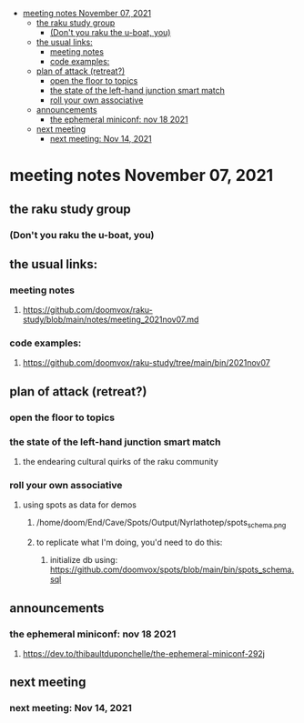 - [meeting notes November 07, 2021](#orgf1954c5)
  - [the raku study group](#org4a3b0c1)
    - [(Don't you raku the u-boat, you)](#org7d8b299)
  - [the usual links:](#org004c43c)
    - [meeting notes](#orgbb2ac7d)
    - [code examples:](#org1a96ee0)
  - [plan of attack (retreat?)](#org113f449)
    - [open the floor to topics](#org3b1d5bf)
    - [the state of the left-hand junction smart match](#org1b730b9)
    - [roll your own associative](#orga0c4516)
  - [announcements](#org39df9d8)
    - [the ephemeral miniconf: nov 18 2021](#orgf0a1188)
  - [next meeting](#org3b39093)
    - [next meeting: Nov 14, 2021](#org6246d1e)


<a id="orgf1954c5"></a>

# meeting notes November 07, 2021


<a id="org4a3b0c1"></a>

## the raku study group


<a id="org7d8b299"></a>

### (Don't you raku the u-boat, you)


<a id="org004c43c"></a>

## the usual links:


<a id="orgbb2ac7d"></a>

### meeting notes

1.  <https://github.com/doomvox/raku-study/blob/main/notes/meeting_2021nov07.md>


<a id="org1a96ee0"></a>

### code examples:

1.  <https://github.com/doomvox/raku-study/tree/main/bin/2021nov07>


<a id="org113f449"></a>

## plan of attack (retreat?)


<a id="org3b1d5bf"></a>

### open the floor to topics


<a id="org1b730b9"></a>

### the state of the left-hand junction smart match

1.  the endearing cultural quirks of the raku community


<a id="orga0c4516"></a>

### roll your own associative

1.  using spots as data for demos

    1.  /home/doom/End/Cave/Spots/Output/Nyrlathotep/spots<sub>schema.png</sub>
    
    2.  to replicate what I'm doing, you'd need to do this:
    
        1.  initialize db using: <https://github.com/doomvox/spots/blob/main/bin/spots_schema.sql>


<a id="org39df9d8"></a>

## announcements


<a id="orgf0a1188"></a>

### the ephemeral miniconf: nov 18 2021

1.  <https://dev.to/thibaultduponchelle/the-ephemeral-miniconf-292j>


<a id="org3b39093"></a>

## next meeting


<a id="org6246d1e"></a>

### next meeting: Nov 14, 2021
